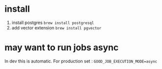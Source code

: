 # install

1. install postgres `brew install postgresql`
2. add vector extension `brew install pgvector`

# may want to run jobs async

In dev this is automatic.
For production set : `GOOD_JOB_EXECUTION_MODE=async`